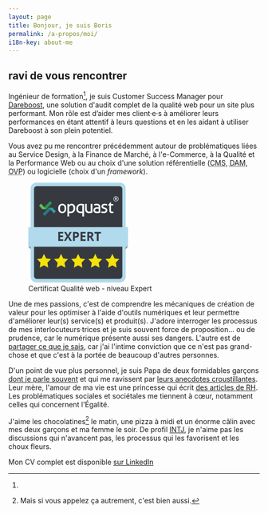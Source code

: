 ```yaml
---
layout: page
title: Bonjour, je suis Boris
permalink: /a-propos/moi/
i18n-key: about-me
---
```


## ravi de vous rencontrer

Ingénieur de formation[^1], je suis <span lang="en">Customer Success
Manager</span> pour
[Dareboost](https://www.dareboost.com/ 'Analyse de site Web, Test de Performance et Audit qualité - DareBoost'),
une solution d'audit complet de la qualité web pour un site plus performant. Mon
rôle est d’aider mes client·e·s à améliorer leurs performances en étant attentif
à leurs questions et en les aidant à utiliser Dareboost à son plein potentiel.

Vous avez pu me rencontrer précédemment autour de problématiques liées
au Service Design, à la Finance de Marché, à l'e-Commerce, à la Qualité et la
Performance Web ou au choix d'une solution référentielle
(<abbr lang="en" title="Content Management System">CMS</abbr>,
<abbr lang="en" title="Digital Asset Management">DAM</abbr>,
<abbr lang="en" title="Online Video Platform">OVP</abbr>) ou logicielle (choix
d'un <em lang="en">framework</em>).

<figure>
  <a href="https://certified.opquast.com/certificate/V085B7/"><img role="img" src="/assets/images/shared/issuer_v085b7.svg" width="200" height="200" alt="Un certificat OpQuast composé de 5 étoiles, avec écrit &quote;Expert&quote;"></a>
  <figcaption>Certificat Qualité web - niveau Expert</figcaption>
</figure>

Une de mes passions, c'est de comprendre les mécaniques de création de valeur
pour les optimiser à l'aide d'outils numériques et leur permettre d'améliorer
leur(s) service(s) et produit(s). J'adore interroger les processus de mes
interlocuteurs·trices et je suis souvent force de proposition… ou de prudence,
car le numérique présente aussi ses dangers. L'autre est de
[partager ce que je sais](/a-propos/partage/), car j'ai l'intime conviction que
ce n'est pas grand-chose et que c'est à la portée de beaucoup d'autres
personnes.

D'un point de vue plus personnel, je suis Papa de deux formidables garçons
[dont je parle souvent](/confs/mon-pire-client-a-cinq-ans/ 'Mon pire client a cinq ans | Boris Schapira')
et qui me ravissent par [leurs anecdotes croustillantes](/papa/). Leur mère,
l'amour de ma vie est une princesse qui écrit
[des articles de RH](http://libelilou.github.io/ 'Princesse RH'). Les
problématiques sociales et sociétales me tiennent à cœur, notamment celles qui
concernent l'Égalité.

J'aime les chocolatines[^choc] le matin, une pizza à midi et un énorme câlin
avec mes deux garçons et ma femme le soir. De profil
[INTJ](https://fr.wikipedia.org/wiki/INTJ), je n'aime pas les discussions qui
n'avancent pas, les processus qui les favorisent et les choux fleurs.

[^choc]: Mais si vous appelez ça autrement, c'est bien aussi.
[^1]:

  Mon CV complet est disponible
  [sur LinkedIn](https://fr.linkedin.com/in/borisschapira 'CV de Boris SCHAPIRA sur LinkedIn')

